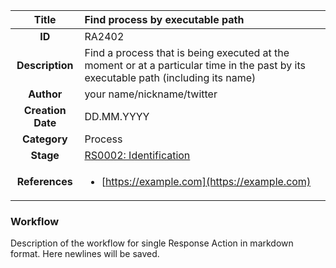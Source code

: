 | Title                       | Find process by executable path         |
|:---------------------------:|:--------------------|
| **ID**                      | RA2402            |
| **Description**             | Find a process that is being executed at the moment or at a particular time in the past by its executable path (including its name)   |
| **Author**                  | your name/nickname/twitter        |
| **Creation Date**           | DD.MM.YYYY |
| **Category**                | Process      |
| **Stage**                   |[RS0002: Identification](../Response_Stages/RS0002.md)| 
| **References** |<ul><li>[https://example.com](https://example.com)</li></ul>|

### Workflow

Description of the workflow for single Response Action in markdown format.
Here newlines will be saved.
